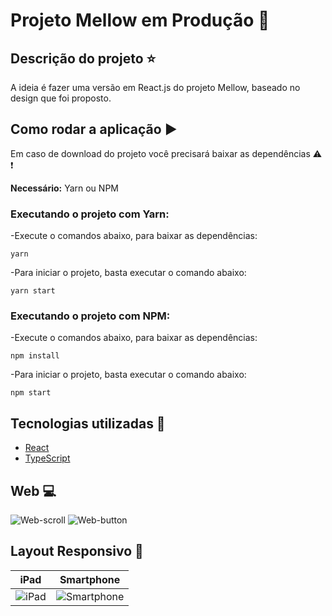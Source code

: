 # Projeto Mellow em Produção :construction:

## Descrição do projeto :star:

A ideia é fazer uma versão  em React.js do projeto Mellow, baseado no design que foi proposto.


## Como rodar a aplicação :arrow_forward:

Em caso de download do projeto você precisará baixar as dependências :warning: :heavy_exclamation_mark:

**Necessário:** Yarn ou NPM

### Executando o projeto com **Yarn**:

-Execute o comandos abaixo, para baixar as dependências:

```
yarn
``` 

-Para iniciar o projeto, basta executar o comando abaixo:

```
yarn start 
```

### Executando o projeto com **NPM**:

-Execute o comandos abaixo, para baixar as dependências:

```
npm install
``` 

-Para iniciar o projeto, basta executar o comando abaixo:

```
npm start
```

## Tecnologias utilizadas 🚀

<ul>
    <li><a href="https://reactjs.org/" target="_blank">React</a></li>
    <li><a href="https://www.typescriptlang.org/" target="_blank">TypeScript</a></li>  
</ul>

## Web :computer:

![Web-scroll](https://github.com/thaislsilveira/mellow/blob/main/src/assets/web-scroll.gif)
![Web-button](https://github.com/thaislsilveira/mellow/blob/main/src/assets/web-button.gif)


## Layout Responsivo :iphone:

iPad            |  Smartphone
:-------------------------:|:-------------------------:
![iPad](https://github.com/thaislsilveira/mellow/blob/main/src/assets/iPad.gif)  |  ![Smartphone](https://github.com/thaislsilveira/mellow/blob/main/src/assets/smartphone.gif)
